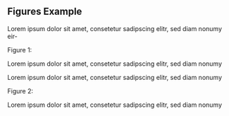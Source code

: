 ## Figures Example

Lorem ipsum dolor sit amet, consetetur sadipscing elitr, sed diam nonumy eir-

Figure 1:

<!-- image -->

Lorem ipsum dolor sit amet, consetetur sadipscing elitr, sed diam nonumy

Lorem ipsum dolor sit amet, consetetur sadipscing elitr, sed diam nonumy

Figure 2:

<!-- image -->

Lorem ipsum dolor sit amet, consetetur sadipscing elitr, sed diam nonumy